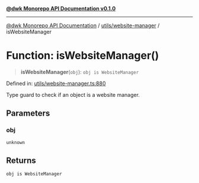 [**@dwk Monorepo API Documentation v0.1.0**](../../../README.md)

---

[@dwk Monorepo API Documentation](../../../README.md) / [utils/website-manager](../README.md) / isWebsiteManager

# Function: isWebsiteManager()

> **isWebsiteManager**(`obj`): `obj is WebsiteManager`

Defined in: [utils/website-manager.ts:880](https://github.com/Anglesite/anglesite/blob/97bc711271b9559b54e48a9e5995ecc7ba9204f9/anglesite/app/utils/website-manager.ts#L880)

Type guard to check if an object is a website manager.

## Parameters

### obj

`unknown`

## Returns

`obj is WebsiteManager`
